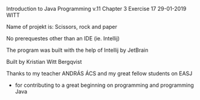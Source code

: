 Introduction to Java Programming v.11 
Chapter 3
Exercise 17
29-01-2019
WITT

Name of projekt is: Scissors, rock and paper

No prerequestes other than an IDE (ie. Intellij)

The program was built with the help of Intellij by JetBrain

Built by Kristian Witt Bergqvist

Thanks to my teacher ANDRÁS ÁCS and my great fellow students on EASJ
- for contributing to a great beginning on programming and programming Java
